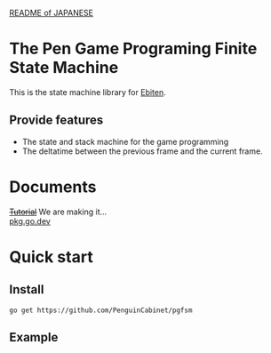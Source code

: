 [README of JAPANESE](./README.md)
# The Pen Game Programing Finite State Machine

This is the state machine library for [Ebiten](https://ebiten.org/).
## Provide features
* The state and stack machine for the game programming
* The deltatime between the previous frame and the current frame.

# Documents
~~[Tutorial](doc/Tutorial_en.md)~~ We are making it...      
[pkg.go.dev](https://pkg.go.dev/github.com/PenguinCabinet/pgfsm)

# Quick start

## Install
```shell
go get https://github.com/PenguinCabinet/pgfsm
```

## Example
